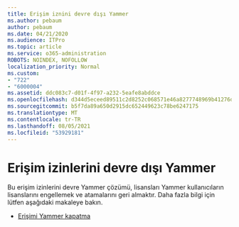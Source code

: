 ```yaml
---
title: Erişim iznini devre dışı Yammer
ms.author: pebaum
author: pebaum
ms.date: 04/21/2020
ms.audience: ITPro
ms.topic: article
ms.service: o365-administration
ROBOTS: NOINDEX, NOFOLLOW
localization_priority: Normal
ms.custom:
- "722"
- "6000004"
ms.assetid: ddc083c7-d01f-4f97-a232-5eafe8abddce
ms.openlocfilehash: d344d5eceed89511c2d8252c068571e46a8277748969b41276d8204e801b3986
ms.sourcegitcommit: b5f7da89a650d2915dc652449623c78be6247175
ms.translationtype: MT
ms.contentlocale: tr-TR
ms.lasthandoff: 08/05/2021
ms.locfileid: "53929181"
---
```

# <a name="disable-access-to-yammer"></a>Erişim izinlerini devre dışı Yammer

Bu erişim izinlerini devre Yammer çözümü, lisansları Yammer kullanıcıların lisanslarını engellemek ve atamalarını geri almaktır. Daha fazla bilgi için lütfen aşağıdaki makaleye bakın.
  
- [Erişimi Yammer kapatma](https://docs.microsoft.com/yammer/manage-yammer-users/turn-off-user-access)
